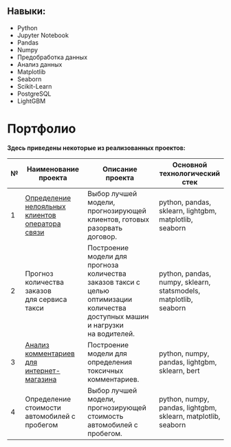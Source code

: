 

## Навыки:

- Python
- Jupyter Notebook
- Pandas
- Numpy
- Предобработка данных
- Анализ данных
- Matplotlib
- Seaborn
- Scikit-Learn
- PostgreSQL
- LightGBM

# Портфолио

**Здесь приведены некоторые из реализованных проектов:**

|№|Наименование проекта|Описание проекта|Основной<br>технологический<br>стек|
|-|--------------------|----------------|--------------------|
|1|[Определение нелояльных<br>клиентов оператора связи](https://github.com/Xellos-00/Portfolio/tree/main/Определение%20нелояльных%20клиентов)|Выбор лучшей модели, прогнозирующей<br> клиентов, готовых разорвать договор.|python, pandas,<br>sklearn, lightgbm,<br>matplotlib, seaborn|
|2|Прогноз количества заказов<br>для сервиса такси|Построение модели для прогноза количества<br>заказов такси с целью оптимизации<br>количества доступных машин и нагрузки<br>на водителей.|python, pandas,<br>numpy, sklearn,<br> statsmodels, matplotlib,<br>seaborn|
|3|[Анализ комментариев для<br>интернет-магазина](https://github.com/Xellos-00/Portfolio/tree/main/Определение%20токсичных%20комментариев)|Построение модели для определения токсичных<br>комментариев.|python, numpy,<br>pandas, lightgbm,<br>sklearn, bert|
|4|Определение стоимости автомобилей с пробегом|Выбор лучшей модели, прогнозирующей стоимость автомобилей с пробегом.|python, numpy,<br>pandas, lightgbm,<br>sklearn, matplotlib, seaborn|

<!--
**Xellos-00/Xellos-00** is a ✨ _special_ ✨ repository because its `README.md` (this file) appears on your GitHub profile.

